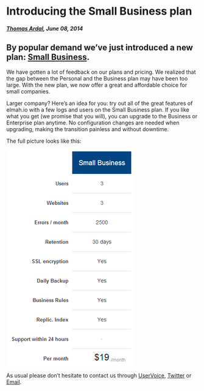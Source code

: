 # Introducing the Small Business plan

##### [Thomas Ardal](http://elmah.io/about/), June 08, 2014

## By popular demand we’ve just introduced a new plan: [Small Business](https://elmah.io/pricing/).

We have gotten a lot of feedback on our plans and pricing. We realized that the gap between the Personal and the Business plan may have been too large. With the new plan, we now offer a great and affordable choice for small companies.

Larger company? Here’s an idea for you: try out all of the great features of elmah.io with a few logs and users on the Small Business plan. If you like what you get (we promise that you will), you can upgrade to the Business or Enterprise plan anytime. No configuration changes are needed when upgrading, making the transition painless and without downtime.

The full picture looks like this:

![Plan](images/smallbusiness.png)

As usual please don’t hesitate to contact us through [UserVoice](http://elmahio.uservoice.com/), [Twitter](https://twitter.com/elmah_io) or [Email](mailto:info@elmah.io).


